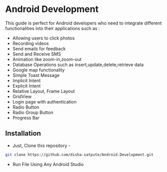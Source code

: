 # Android Development
This guide is perfect for Android developers who need to integrate different functionalities into 
their applications such as :
- Allowing users to click photos
- Recording videos
- Send emails for feedback
- Send and Receive SMS
- Animation like zoom-in,zoom-out
- Database Operations such as insert,update,delete,retrieve data
- Google map functionality
- Simple Toast Message
- Implicit Intent
- Explicit Intent
- Relative Layout, Frame Layout
- GridView
- Login page with authentication
- Radio Button
- Radio Group Button
- Progress Bar

## Installation
- Just, Clone this repository - 
````bash 
git clone https://github.com/disha-satpute/Android.Development.git
````
- Run File Using Any Android Studio 
